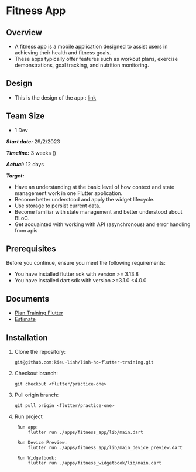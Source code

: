 
# Fitness App

## Overview

- A fitness app is a mobile application designed to assist users in achieving their health and fitness goals. 
- These apps typically offer features such as workout plans, exercise demonstrations, goal tracking, and nutrition monitoring.
## Design

- This is the design of the app : [link](https://www.figma.com/file/cgL21AQDI4EWL0crG5XpXy/Fitness-App?type=design&node-id=0-1&mode=design&t=JEVFe6JUfb2UTrQW-0)

## Team Size 

- 1 Dev

***Start date:*** 29/2/2023 

***Timeline:*** 3 weeks ()

***Actual:*** 12 days

***Target:***

- Have an understanding at the basic level of how context and state management work in one Flutter application.
- Become better understood and apply the widget lifecycle.
- Use storage to persist current data.
- Become familiar with state management and better understood about BLoC.
- Get acquainted with working with API (asynchronous) and error handling from apis

## Prerequisites
Before you continue, ensure you meet the following requirements:
- You have installed flutter sdk with version >= 3.13.8
- You have installed dart sdk with version >=3.1.0 <4.0.0
    
## Documents
- [Plan Training Flutter](https://docs.google.com/document/d/1KI6ot3FFpO_LyRkXOgGn5A_lWfGzn5KWObt9h5ucBQw/edit#heading=h.gjdgxs)
- [Estimate](https://trello.com/b/6uJPIPsM/practice-two)
​
## Installation
1. Clone the repository:
​
    ```
    git@github.com:kieu-linh/linh-ho-flutter-training.git
    ```
2. Checkout branch:
​
    ```
    git checkout <flutter/practice-one> 
    ```
3. Pull origin branch:
​
    ```
    git pull origin <flutter/practice-one> 
    ```
4. Run project
   ```
    Run app:
        flutter run ./apps/fitness_app/lib/main.dart
   ```
   ```
    Run Device Preview:
        flutter run ./apps/fitness_app/lib/main_device_preview.dart
   ```
   ```
    Run Widgetbook:
        flutter run ./apps/fitness_widgetbook/lib/main.dart
   ```